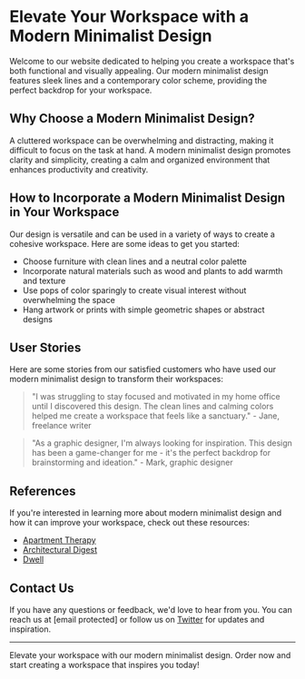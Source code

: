 <!--font:Great Vibes-->

# Elevate Your Workspace with a Modern Minimalist Design

Welcome to our website dedicated to helping you create a workspace that's both functional and visually appealing. Our modern minimalist design features sleek lines and a contemporary color scheme, providing the perfect backdrop for your workspace.

## Why Choose a Modern Minimalist Design?

A cluttered workspace can be overwhelming and distracting, making it difficult to focus on the task at hand. A modern minimalist design promotes clarity and simplicity, creating a calm and organized environment that enhances productivity and creativity.

## How to Incorporate a Modern Minimalist Design in Your Workspace

Our design is versatile and can be used in a variety of ways to create a cohesive workspace. Here are some ideas to get you started:

- Choose furniture with clean lines and a neutral color palette
- Incorporate natural materials such as wood and plants to add warmth and texture
- Use pops of color sparingly to create visual interest without overwhelming the space
- Hang artwork or prints with simple geometric shapes or abstract designs

## User Stories

Here are some stories from our satisfied customers who have used our modern minimalist design to transform their workspaces:

> "I was struggling to stay focused and motivated in my home office until I discovered this design. The clean lines and calming colors helped me create a workspace that feels like a sanctuary." - Jane, freelance writer

> "As a graphic designer, I'm always looking for inspiration. This design has been a game-changer for me - it's the perfect backdrop for brainstorming and ideation." - Mark, graphic designer

## References

If you're interested in learning more about modern minimalist design and how it can improve your workspace, check out these resources:

- [Apartment Therapy](#)
- [Architectural Digest](#)
- [Dwell](#)

## Contact Us

If you have any questions or feedback, we'd love to hear from you. You can reach us at [email protected] or follow us on [Twitter](#) for updates and inspiration.

---

Elevate your workspace with our modern minimalist design. Order now and start creating a workspace that inspires you today!

<!--

Write me content for website with wallpaper which alt text is:

"A minimalist graphic of a futuristic workspace, with sleek lines and a modern color scheme."

The name/title of the page should not be 1:1 copy of the alt text but rather a real content of the website which is using this wallpaper.

- Use markdown format 
- Start with heading
- Heading should be short and concise
- The content should look like a real website 
- The website should not be about the wallpaper, wallpaper is just a related background
- Heading should be contain work "wallpaper" or "background"
- Include real sections like references, contact, user stories, etc. use things relevant to the page purpose.
- Feel free to use structure like headings, bullets, numbering, blockquotes, paragraphs, horizontal lines, etc.
- You can use formatting like bold or _italic_
- You can include UTF-8 emojis
- Links should be only #hash anchors (and you can refer to the document itself)
- Do not include images


---


# Future-Proof Your Workspace with Minimalist Wallpaper

Welcome to our website dedicated to helping you create a workspace that's both functional and visually appealing. Our minimalist wallpaper is the perfect background for your futuristic workspace, with sleek lines and a modern color scheme that will inspire creativity and productivity.

## Why Choose Minimalist Wallpaper?

Minimalism is all about simplicity, which makes it an ideal choice for your workspace. A cluttered environment can be distracting and overwhelming, while a minimalist workspace promotes focus and clarity. Our wallpaper is designed to help you create a clean and organized workspace that will enhance your productivity and creativity.

## How to Use Minimalist Wallpaper in Your Workspace

Our wallpaper is versatile and can be used in a variety of ways to create a cohesive workspace design. Here are some ideas to get you started:

- Use our wallpaper as a background for your desktop or laptop computer
- Print our wallpaper and use it as a poster or wall art
- Use our wallpaper as inspiration for your overall workspace design, incorporating similar colors and shapes into your furniture and decor

## User Stories

Here are some stories from our satisfied customers who have used our minimalist wallpaper to transform their workspaces:

> "I was struggling to stay focused and motivated in my home office until I discovered this wallpaper. The clean lines and calming colors helped me create a workspace that feels like a sanctuary." - Jane, freelance writer

> "As a graphic designer, I'm always looking for inspiration. This wallpaper has been a game-changer for me - it's the perfect backdrop for brainstorming and ideation." - Mark, graphic designer

## References

If you're interested in learning more about minimalism and how it can improve your workspace, check out these resources:

- [The Minimalists](#)
- [Marie Kondo](#)
- [Zen Habits](#)

## Contact Us

If you have any questions or feedback, we'd love to hear from you. You can reach us at [email protected] or follow us on [Twitter](#) for updates and inspiration.

---

Create a workspace that inspires you with our minimalist wallpaper. Order now and start future-proofing your workspace today!


---


Heading should not include word "wallpaper". The website should not be about the wallpaper itself, wallpaper is just a related background, rewrite whole content.


---


# Elevate Your Workspace with a Modern Minimalist Design

Welcome to our website dedicated to helping you create a workspace that's both functional and visually appealing. Our modern minimalist design features sleek lines and a contemporary color scheme, providing the perfect backdrop for your workspace.

## Why Choose a Modern Minimalist Design?

A cluttered workspace can be overwhelming and distracting, making it difficult to focus on the task at hand. A modern minimalist design promotes clarity and simplicity, creating a calm and organized environment that enhances productivity and creativity.

## How to Incorporate a Modern Minimalist Design in Your Workspace

Our design is versatile and can be used in a variety of ways to create a cohesive workspace. Here are some ideas to get you started:

- Choose furniture with clean lines and a neutral color palette
- Incorporate natural materials such as wood and plants to add warmth and texture
- Use pops of color sparingly to create visual interest without overwhelming the space
- Hang artwork or prints with simple geometric shapes or abstract designs

## User Stories

Here are some stories from our satisfied customers who have used our modern minimalist design to transform their workspaces:

> "I was struggling to stay focused and motivated in my home office until I discovered this design. The clean lines and calming colors helped me create a workspace that feels like a sanctuary." - Jane, freelance writer

> "As a graphic designer, I'm always looking for inspiration. This design has been a game-changer for me - it's the perfect backdrop for brainstorming and ideation." - Mark, graphic designer

## References

If you're interested in learning more about modern minimalist design and how it can improve your workspace, check out these resources:

- [Apartment Therapy](#)
- [Architectural Digest](#)
- [Dwell](#)

## Contact Us

If you have any questions or feedback, we'd love to hear from you. You can reach us at [email protected] or follow us on [Twitter](#) for updates and inspiration.

---

Elevate your workspace with our modern minimalist design. Order now and start creating a workspace that inspires you today!

-->
